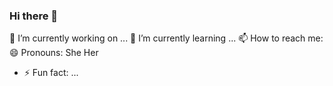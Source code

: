 ### Hi there 👋

🔭 I’m currently working on ...
🌱 I’m currently learning ...
📫 How to reach me:
😄 Pronouns: She Her
- ⚡ Fun fact: ...
